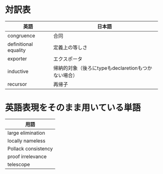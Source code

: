 # 対訳表

| 英語 | 日本語 |
| --- | --- |
| congruence | 合同 |
| definitional equality | 定義上の等しさ |
| exporter | エクスポータ |
| inductive | 帰納的対象（後ろにtypeもdeclaretionもつかない場合） |
| recursor | 再帰子 |

# 英語表現をそのまま用いている単語

| 用語 |
| --- |
| large elimination |
| locally nameless |
| Pollack consistency |
| proof irrelevance |
| telescope |
